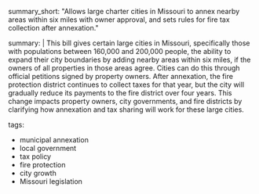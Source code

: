 summary_short: "Allows large charter cities in Missouri to annex nearby areas within six miles with owner approval, and sets rules for fire tax collection after annexation."

summary: |
  This bill gives certain large cities in Missouri, specifically those with populations between 160,000 and 200,000 people, the ability to expand their city boundaries by adding nearby areas within six miles, if the owners of all properties in those areas agree. Cities can do this through official petitions signed by property owners. After annexation, the fire protection district continues to collect taxes for that year, but the city will gradually reduce its payments to the fire district over four years. This change impacts property owners, city governments, and fire districts by clarifying how annexation and tax sharing will work for these large cities.

tags:
  - municipal annexation
  - local government
  - tax policy
  - fire protection
  - city growth
  - Missouri legislation
